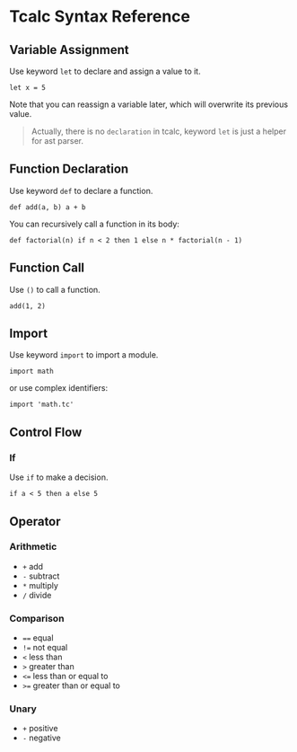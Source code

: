 # Tcalc Syntax Reference

## Variable Assignment

Use keyword `let` to declare and assign a value to it.

```plaintext
let x = 5
```

Note that you can reassign a variable later, which will overwrite its previous value.

> Actually, there is no `declaration` in tcalc, keyword `let` is just a helper for ast parser.

## Function Declaration

Use keyword `def` to declare a function.

```plaintext
def add(a, b) a + b
```

You can recursively call a function in its body:

```plaintext
def factorial(n) if n < 2 then 1 else n * factorial(n - 1)
```

## Function Call

Use `()` to call a function.

```plaintext
add(1, 2)
```

## Import

Use keyword `import` to import a module.

```plaintext
import math
```

or use complex identifiers:

```plaintext
import 'math.tc'
```

## Control Flow

### If

Use `if` to make a decision.

```plaintext
if a < 5 then a else 5
```

## Operator

### Arithmetic

- `+` add
- `-` subtract
- `*` multiply
- `/` divide

### Comparison

- `==` equal
- `!=` not equal
- `<` less than
- `>` greater than
- `<=` less than or equal to
- `>=` greater than or equal to

### Unary

- `+` positive
- `-` negative
